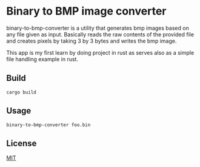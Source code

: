 # Binary to BMP image converter

binary-to-bmp-converter is a utility that generates bmp images based on any file given as input. Basically reads the raw contents of the provided file and creates pixels by taking 3 by 3 bytes and writes the bmp image.

This app is my first learn by doing project in rust as serves also as a simple file handling example in rust.

## Build

```
cargo build
```

## Usage

```
binary-to-bmp-converter foo.bin
```

## License
[MIT](https://choosealicense.com/licenses/mit/)
